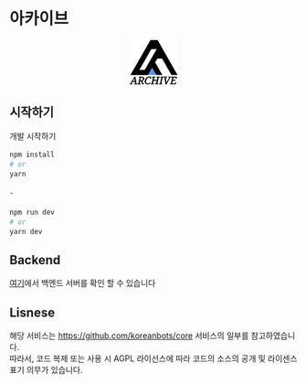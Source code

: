 # 아카이브
<div align="center">
  <a href="https://archiver.me">
    <img src="./public/logo_sm.png">
  </a>
</div>

## 시작하기

개발 시작하기

```bash
npm install
# or
yarn

-

npm run dev
# or
yarn dev
```

## Backend
[여기](https://github.com/Archive-Discord/archive-backend)에서 백엔드 서버를 확인 할 수 있습니다

## Lisnese
해당 서비스는 https://github.com/koreanbots/core 서비스의 일부를 참고하였습니다.  
따라서, 코드 복제 또는 사용 시 AGPL 라이선스에 따라 코드의 소스의 공개 및 라이센스 표기 의무가 있습니다.

